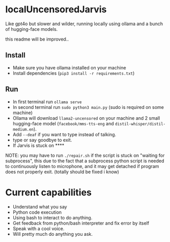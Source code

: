 # localUncensoredJarvis
Like gpt4o but slower and wilder, running locally using ollama and a bunch of hugging-face models.

this readme will be improved..

## Install

- Make sure you have ollama installed on your machine
- Install dependencies (`pip3 install -r requirements.txt`)

## Run

- In first terminal run `ollama serve`
- In second terminal run `sudo python3 main.py` (sudo is required on some machine)
- Ollama will download `llama2-uncensored` on your machine and 2 small hugging-face model (`facebook/mms-tts-eng` and `distil-whisper/distil-medium.en`).
- Add `--deaf` if you want to type instead of talking.
- type or say goodbye to exit.
- If Jarvis is stuck on ****

NOTE: you may have to run `./repair.sh` if the script is stuck on "waiting for subprocess", this due to the fact that a subprocess python script is needed to continuously listen to microphone, and it may get detached if program does not properly exit. (totally should be fixed i know)

# Current capabilities

- Understand what you say
- Python code execution
- Using bash to interact to do anything.
- Get feedback from python/bash interpreter and fix error by itself
- Speak with a cool voice.
- Will pretty much do anything you ask. 